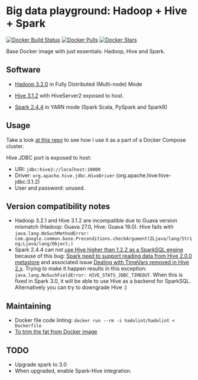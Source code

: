 # Big data playground: Hadoop + Hive + Spark

[![Docker Build Status](https://img.shields.io/docker/cloud/build/panovvv/hadoop-hive-spark.svg)](https://cloud.docker.com/repository/docker/panovvv/hadoop-hive-spark/builds)
[![Docker Pulls](https://img.shields.io/docker/pulls/panovvv/hadoop-hive-spark.svg)](https://hub.docker.com/r/panovvv/hadoop-hive-spark)
[![Docker Stars](https://img.shields.io/docker/stars/panovvv/hadoop-hive-spark.svg)](https://hub.docker.com/r/panovvv/hadoop-hive-spark)

Base Docker image with just essentials: Hadoop, Hive and Spark.

## Software

* [Hadoop 3.2.0](http://hadoop.apache.org/docs/r3.2.0/) in Fully Distributed (Multi-node) Mode

* [Hive 3.1.2](http://hive.apache.org/) with HiveServer2 exposed to host.

* [Spark 2.4.4](https://spark.apache.org/docs/2.4.4/) in YARN mode (Spark Scala, PySpark and SparkR)

## Usage

Take a look [at this repo](https://github.com/panovvv/bigdata-docker-compose)
to see how I use it as a part of a Docker Compose cluster.

Hive JDBC port is exposed to host:
* URI: `jdbc:hive2://localhost:10000`
* Driver: `org.apache.hive.jdbc.HiveDriver` (org.apache.hive:hive-jdbc:3.1.2)
* User and password: unused.

## Version compatibility notes
* Hadoop 3.2.1 and Hive 3.1.2 are incompatible due to Guava version
mismatch (Hadoop: Guava 27.0, Hive: Guava 19.0). Hive fails with
`java.lang.NoSuchMethodError: com.google.common.base.Preconditions.checkArgument(ZLjava/lang/String;Ljava/lang/Object;)`
* Spark 2.4.4 can not 
[use Hive higher than 1.2.2 as a SparkSQL engine](https://spark.apache.org/docs/2.4.4/sql-data-sources-hive-tables.html)
because of this bug: [Spark need to support reading data from Hive 2.0.0 metastore](https://issues.apache.org/jira/browse/SPARK-13446)
and associated issue [Dealing with TimeVars removed in Hive 2.x](https://issues.apache.org/jira/browse/SPARK-27349).
Trying to make it happen results in this exception:
`java.lang.NoSuchFieldError: HIVE_STATS_JDBC_TIMEOUT`.
When this is fixed in Spark 3.0, it will be able to use Hive as a
backend for SparkSQL. Alternatively you can try to downgrade Hive :)

## Maintaining

* Docker file code linting:  `docker run --rm -i hadolint/hadolint < Dockerfile`
* [To trim the fat from Docker image](https://github.com/wagoodman/dive)

## TODO
* Upgrade spark to 3.0
* When upgraded, enable Spark-Hive integration.